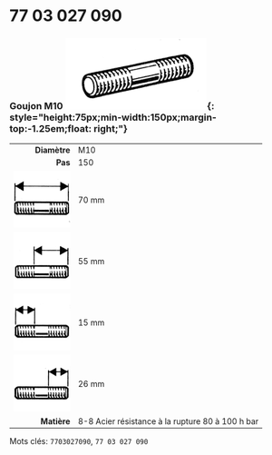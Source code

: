 # 77 03 027 090

### Goujon M10 ![](../assets/images/parts/stud.png){: style="height:75px;min-width:150px;margin-top:-1.25em;float: right;"}

|   |   |
|---:|---|
**Diamètre** | M10
**Pas** | 150
![](../assets/images/stud_total.png) | 70 mm
![](../assets/images/stud_total_right.png) | 55 mm
![](../assets/images/stud_left.png) | 15 mm
![](../assets/images/stud_right.png) | 26 mm
**Matière** | 8-8 Acier résistance à la rupture 80 à 100 h bar

Mots clés: `7703027090`, `77 03 027 090`
